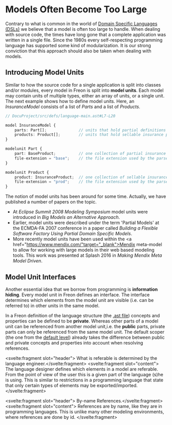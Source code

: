 <script>
    import Note from "$lib/notes/Note.svelte";
</script>

# Models Often Become Too Large

Contrary to what is common in the world of <a href="https://en.wikipedia.org/wiki/Domain-specific*language" target="_blank">Domain Specific Languages (DSLs)</a>
we believe that a model
is often too large to handle. When dealing with source code, the times have long gone that a complete
application was written in a single file. Since the 1980s every self-respecting programming language has supported some kind of modularization.
It is our strong conviction that this approach should also be taken when dealing with models.

## Introducing Model Units

Similar to how the source code for a single application is split into classes and/or modules, every model in Freon is split
into **model units**. Each model may contain units of multiple types, either an array of units, or a single unit. The next example
shows how to define model units. Here,
an _InsuranceModel_ consists of a list of _Parts_ and a list of _Products_.

```ts
// DocuProject/src/defs/language-main.ast#L7-L20

model InsuranceModel {
    parts: Part[];              // units that hold partial definitions of insurance products
    products: Product[];        // units that hold sellable insurance products
}

modelunit Part {
    part: BaseProduct;          // one collection of partial insurance products
    file-extension = "base";    // the file extension used by the parser
}

modelunit Product {
    product: InsuranceProduct;  // one collection of sellable insurance products
    file-extension = "prod";    // the file extension used by the parser
}
```

The notion of model units has been around for some time. Actually, we have
published a number of papers on the topic.

- At _Eclipse Summit 2008 Modeling Symposium_ model units were introduced in _Big Models
  an Alternative Approach_.
- Earlier, model units were described under the term 'Partial Models' at the ECMDA-FA 2007 conference
  in a paper called _Building a Flexible Software Factory Using Partial Domain Specific Models_.
- More recently model units have been used within the
  <a href="https://www.mendix.com/"target="_blank">Mendix</a> meta-model to allow for working with large models
  in their web based modeling tools. This work was presented at Splash 2016 in _Making Mendix Meta Model Driven_.

## Model Unit Interfaces

Another essential idea that we borrow from programming is **information hiding**.
Every model unit in Freon defines an interface.
The interface determines which elements from the model unit are visible (i.e. can be referred to)
in other units in the same model.

In a Freon definition of the language structure (the [.ast file](/Intro/A_Language_in_Five_Parts))
concepts and properties can be defined to be **private**.
Whereas other parts of a model unit can be referenced from another model unit,i.e. the **public** parts, private parts can only be referenced from
the same model unit.
The default scoper (the one from the [default level](/Intro/Three_Levels_of_Customization#level1))
already takes
the difference between public and private concepts and properties into account when resolving references.

<Note><svelte:fragment slot="header"> What is referable is determined by the language engineer.</svelte:fragment>
<svelte:fragment slot="content">
The language designer defines which elements in a model are referable.
From the point of view of the user this is a given part of the language (s)he is using.
This is similar to restrictions in a programming language that state that only certain
types of elements may be exported/imported.
</svelte:fragment></Note>

<Note><svelte:fragment slot="header"> By-name References.</svelte:fragment><svelte:fragment slot="content">
References are by name, like they are in programming languages.
This is unlike many other modeling environments, where references are done by id.
</svelte:fragment></Note>
